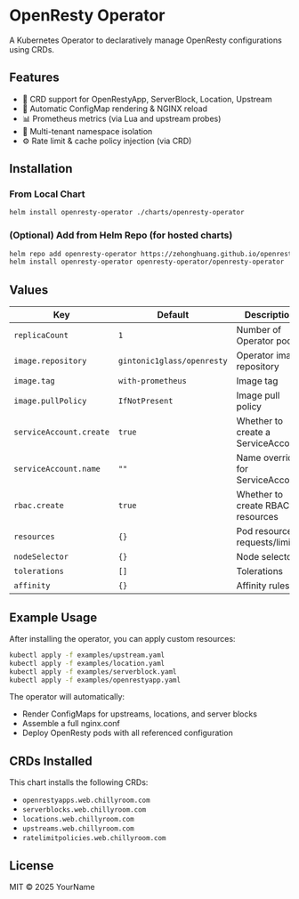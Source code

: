 # OpenResty Operator

A Kubernetes Operator to declaratively manage OpenResty configurations using CRDs.

## Features

- 🎯 CRD support for OpenRestyApp, ServerBlock, Location, Upstream
- 🔄 Automatic ConfigMap rendering & NGINX reload
- 📊 Prometheus metrics (via Lua and upstream probes)
- 🔐 Multi-tenant namespace isolation
- ⚙️ Rate limit & cache policy injection (via CRD)

## Installation

### From Local Chart

```bash
helm install openresty-operator ./charts/openresty-operator
```

### (Optional) Add from Helm Repo (for hosted charts)

```bash
helm repo add openresty-operator https://zehonghuang.github.io/openresty-operator/charts
helm install openresty-operator openresty-operator/openresty-operator
```

## Values

| Key                         | Default                         | Description                           |
|----------------------------|---------------------------------|---------------------------------------|
| `replicaCount`             | `1`                             | Number of Operator pods               |
| `image.repository`         | `gintonic1glass/openresty`      | Operator image repository             |
| `image.tag`                | `with-prometheus`               | Image tag                             |
| `image.pullPolicy`         | `IfNotPresent`                  | Image pull policy                     |
| `serviceAccount.create`    | `true`                          | Whether to create a ServiceAccount    |
| `serviceAccount.name`      | `""`                            | Name override for ServiceAccount      |
| `rbac.create`              | `true`                          | Whether to create RBAC resources      |
| `resources`                | `{}`                            | Pod resource requests/limits          |
| `nodeSelector`             | `{}`                            | Node selector                         |
| `tolerations`              | `[]`                            | Tolerations                           |
| `affinity`                 | `{}`                            | Affinity rules                        |

## Example Usage

After installing the operator, you can apply custom resources:

```bash
kubectl apply -f examples/upstream.yaml
kubectl apply -f examples/location.yaml
kubectl apply -f examples/serverblock.yaml
kubectl apply -f examples/openrestyapp.yaml
```

The operator will automatically:
- Render ConfigMaps for upstreams, locations, and server blocks
- Assemble a full nginx.conf
- Deploy OpenResty pods with all referenced configuration

## CRDs Installed

This chart installs the following CRDs:

- `openrestyapps.web.chillyroom.com`
- `serverblocks.web.chillyroom.com`
- `locations.web.chillyroom.com`
- `upstreams.web.chillyroom.com`
- `ratelimitpolicies.web.chillyroom.com`

## License

MIT © 2025 YourName